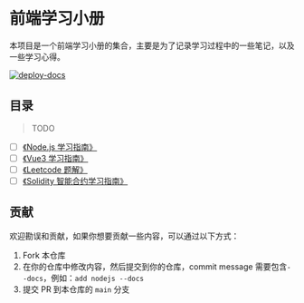 # 前端学习小册

本项目是一个前端学习小册的集合，主要是为了记录学习过程中的一些笔记，以及一些学习心得。

[![deploy-docs](https://github.com/aaronlamz/open-ebook/actions/workflows/deploy-docs.yml/badge.svg)](https://github.com/aaronlamz/open-ebook/actions/workflows/deploy-docs.yml)

## 目录
> TODO
<!-- 未完成 -->
- [ ] [《Node.js 学习指南》](https://www.ultimate-kernel.fun/open-ebook/nodejs/)
- [ ] [《Vue3 学习指南》](https://www.ultimate-kernel.fun/open-ebook/vue3/)
- [ ] [《Leetcode 题解》](https://www.ultimate-kernel.fun/open-ebook/leetcode/)
- [ ] [《Solidity 智能合约学习指南》](https://www.ultimate-kernel.fun/open-ebook/solidity/)

## 贡献 
欢迎勘误和贡献，如果你想要贡献一些内容，可以通过以下方式：
1. Fork 本仓库
2. 在你的仓库中修改内容，然后提交到你的仓库，commit message 需要包含`--docs`，例如：`add nodejs --docs`
3. 提交 PR 到本仓库的 `main` 分支
